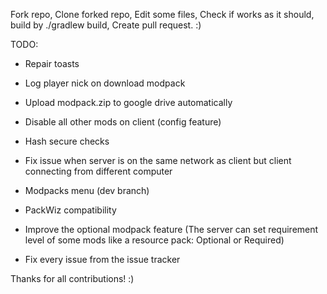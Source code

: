 Fork repo,
Clone forked repo,
Edit some files,
Check if works as it should, build by ./gradlew build,
Create pull request.
:)


TODO:
 - Repair toasts
 - Log player nick on download modpack
 - Upload modpack.zip to google drive automatically
 - Disable all other mods on client (config feature)
 - Hash secure checks
 - Fix issue when server is on the same network as client but client connecting from different computer
 - Modpacks menu (dev branch)
 - PackWiz compatibility
 - Improve the optional modpack feature (The server can set requirement level of some mods like a resource pack: Optional or Required)

 - Fix every issue from the issue tracker



Thanks for all contributions! :)